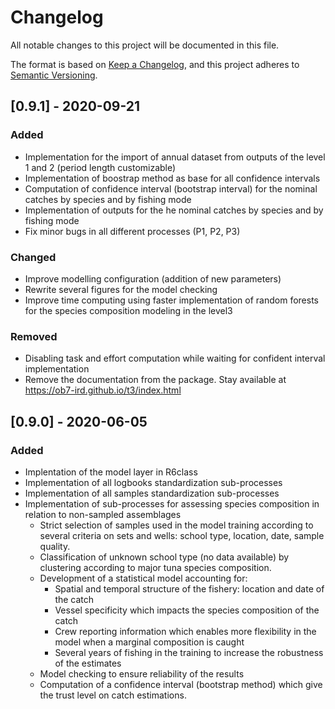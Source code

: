 # Changelog
All notable changes to this project will be documented in this file.

The format is based on [Keep a Changelog](https://keepachangelog.com/en/1.0.0/),
and this project adheres to [Semantic Versioning](https://semver.org/spec/v2.0.0.html).

## [0.9.1] - 2020-09-21
### Added
- Implementation for the import of annual dataset from outputs of the level 1 and 2 (period length customizable)
- Implementation of boostrap method as base for all confidence intervals
- Computation of confidence interval (bootstrap interval) for the nominal catches by species and by fishing mode
- Implementation of outputs for the he nominal catches by species and by fishing mode
- Fix minor bugs in all different processes (P1, P2, P3)

### Changed
- Improve modelling configuration (addition of new parameters)
- Rewrite several figures for the model checking
- Improve time computing using faster implementation of random forests for the species composition modeling in the level3 

### Removed
- Disabling task and effort computation while waiting for confident interval implementation
- Remove the documentation from the package. Stay available at https://ob7-ird.github.io/t3/index.html

## [0.9.0] - 2020-06-05
### Added
- Implentation of the model layer in R6class
- Implementation of all logbooks standardization sub-processes
- Implementation of all samples standardization sub-processes
- Implementation of sub-processes for assessing species composition in relation to non-sampled assemblages
  - Strict selection of samples used in the model training according to several criteria on sets and wells: school type, location, date, sample quality.      
  - Classification of unknown school type (no data available) by clustering according to major tuna species composition.      
  - Development of a statistical model accounting for:
      - Spatial and temporal structure of the fishery: location and date of the catch
      - Vessel specificity which impacts the species composition of the catch
      - Crew reporting information which enables more flexibility in the model when a marginal composition is caught
      - Several years of fishing in the training to increase the robustness of the estimates
  - Model checking to ensure reliability of the results
  - Computation of a confidence interval (bootstrap method) which give the trust     level on catch estimations. 

